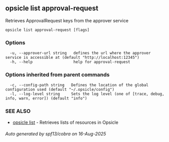## opsicle list approval-request

Retrieves ApprovalRequest keys from the approver service

```
opsicle list approval-request [flags]
```

### Options

```
  -u, --approver-url string   defines the url where the approver service is accessible at (default "http://localhost:12345")
  -h, --help                  help for approval-request
```

### Options inherited from parent commands

```
  -c, --config-path string   Defines the location of the global configuration used (default "~/.opsicle/config")
  -l, --log-level string     Sets the log level (one of [trace, debug, info, warn, error]) (default "info")
```

### SEE ALSO

* [opsicle list](cli/opsicle_list.md)	 - Retrieves lists of resources in Opsicle

###### Auto generated by spf13/cobra on 16-Aug-2025
